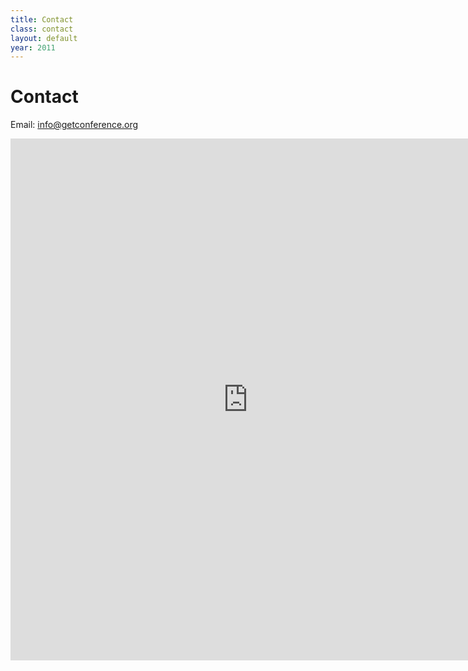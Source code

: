 ```yaml
---
title: Contact
class: contact
layout: default
year: 2011
---
```


# Contact

Email: info@getconference.org

<iframe src="https://spreadsheets.google.com/embeddedform?formkey=dFBFRW9JeWd6SG51N0JKZWpjRHVoaGc6MA" width="760" height="835" frameborder="0" marginheight="0" marginwidth="0">Loading...</iframe>

